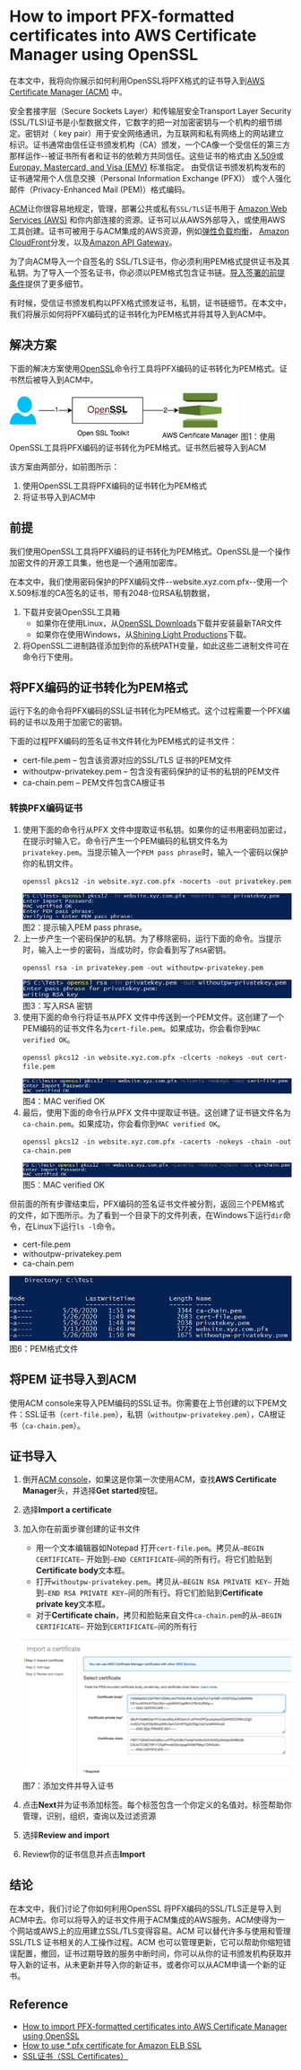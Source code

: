# How to import PFX-formatted certificates into AWS Certificate Manager using OpenSSL
在本文中，我将向你展示如何利用OpenSSL将PFX格式的证书导入到[AWS Certificate Manager (ACM)](http://aws.amazon.com/acm) 中。

安全套接字层（Secure Sockets Layer）和传输层安全Transport Layer Security (SSL/TLS)证书是小型数据文件，它数字的把一对加密密钥与一个机构的细节绑定。密钥对（ key pair）用于安全网络通讯，为互联网和私有网络上的网站建立标识。证书通常由信任证书颁发机构（CA）颁发，一个CA像一个受信任的第三方那样运作--被证书所有者和证书的依赖方共同信任。这些证书的格式由 [X.509](https://en.wikipedia.org/wiki/X.509)或 [Europay, Mastercard, and Visa (EMV)](https://en.wikipedia.org/wiki/EMV#EMV_certificates) 标准指定。 由受信证书颁发机构发布的证书通常用个人信息交换（Personal Information Exchange (PFX)） 或个人强化邮件（Privacy-Enhanced Mail (PEM)）格式编码。

[ACM](https://aws.amazon.com/certificate-manager/)让你很容易地规定，管理，部署公共或私有`SSL/TLS`证书用于 [Amazon Web Services (AWS)](http://aws.amazon.com/) 和你内部连接的资源。证书可以从AWS外部导入，或使用AWS工具创建。证书可被用于与ACM集成的AWS资源，例如[弹性负载均衡](http://aws.amazon.com/elasticloadbalancing)， [Amazon CloudFront](http://aws.amazon.com/cloudfront)分发，以及[Amazon API Gateway](https://aws.amazon.com/api-gateway)。

为了向ACM导入一个自签名的 SSL/TLS证书，你必须利用PEM格式提供证书及其私钥。为了导入一个签名证书，你必须以PEM格式包含证书链。[导入签署的前提条件](https://docs.aws.amazon.com/acm/latest/userguide/import-certificate-prerequisites.html)提供了更多细节。

有时候，受信证书颁发机构以PFX格式颁发证书，私钥，证书链细节。在本文中，我们将展示如何将PFX编码式的证书转化为PEM格式并将其导入到ACM中。
## 解决方案
下面的解决方案使用[OpenSSL](https://www.openssl.org/)命令行工具将PFX编码的证书转化为PEM格式。证书然后被导入到ACM中。

![](images/Import-PFX-AWS-Certificate-Manager-Figure1.png)
图1：使用OpenSSL工具将PFX编码的证书转化为PEM格式。证书然后被导入到ACM

该方案由两部分，如前图所示：
1. 使用OpenSSL工具将PFX编码的证书转化为PEM格式
2. 将证书导入到ACM中
## 前提
我们使用OpenSSL工具将PFX编码的证书转化为PEM格式。OpenSSL是一个操作加密文件的开源工具集，他也是一个通用加密库。

在本文中，我们使用密码保护的PFX编码文件--website.xyz.com.pfx--使用一个X.509标准的CA签名的证书，带有2048-位RSA私钥数据，
1. 下载并安装OpenSSL工具箱
   - 如果你在使用Linux，从[OpenSSL Downloads](https://www.openssl.org/source/)下载并安装最新TAR文件
   - 如果你在使用Windows，从[Shining Light Productions](http://slproweb.com/products/Win32OpenSSL.html)下载。
2. 将OpenSSL二进制路径添加到你的系统PATH变量，如此这些二进制文件可在命令行下使用。
## 将PFX编码的证书转化为PEM格式
运行下名的命令将PFX编码的SSL证书转化为PEM格式。这个过程需要一个PFX编码的证书以及用于加密它的密钥。

下面的过程PFX编码的签名证书文件转化为PEM格式的证书文件：
- cert-file.pem – 包含该资源对应的SSL/TLS 证书的PEM文件
- withoutpw-privatekey.pem – 包含没有密码保护的证书的私钥的PEM文件
- ca-chain.pem – PEM文件包含CA根证书
### 转换PFX编码证书
1. 使用下面的命令行从PFX 文件中提取证书私钥。如果你的证书用密码加密过，在提示时输入它。命令行产生一个PEM编码的私钥文件名为`privatekey.pem`。当提示输入一个`PEM pass phrase`时，输入一个密码以保护你的私钥文件。
   ```
   openssl pkcs12 -in website.xyz.com.pfx -nocerts -out privatekey.pem
   ```
   ![提示输入PEM pass phrase](images/Import-PFX-AWS-Certificate-Manager-Figure2.png)
   图2：提示输入PEM pass phrase。
2. 上一步产生一个密码保护的私钥。为了移除密码，运行下面的命令。当提示时，输入上一步的密码，当成功时，你会看到写了`RSA`密钥。
   ```
   openssl rsa -in privatekey.pem -out withoutpw-privatekey.pem
   ```
   ![写入RSA 密钥](images/Import-PFX-AWS-Certificate-Manager-Figure3.png)
   图3：写入RSA 密钥
3. 使用下面的命令行将证书从PFX 文件中传送到一个PEM文件。这创建了一个PEM编码的证书文件名为`cert-file.pem`。如果成功，你会看你到`MAC verified OK`。
   ```
   openssl pkcs12 -in website.xyz.com.pfx -clcerts -nokeys -out cert-file.pem
   ```
   ![MAC verified OK](images/Import-PFX-AWS-Certificate-Manager-Figure4.png)
   图4：MAC verified OK
4. 最后，使用下面的命令行从PFX 文件中提取证书链。这创建了证书链文件名为`ca-chain.pem`。如果成功，你会看你到`MAC verified OK`。
   ```
   openssl pkcs12 -in website.xyz.com.pfx -cacerts -nokeys -chain -out ca-chain.pem
   ```
   ![MAC verified OK](images/Import-PFX-AWS-Certificate-Manager-Figure5.png)
   图5：MAC verified OK

但前面的所有步骤结束后，PFX编码的签名证书文件被分割，返回三个PEM格式的文件，如下图所示。为了看到一个目录下的文件列表，在Windows下运行`dir`命令，在Linux下运行`ls -l`命令。
- cert-file.pem
- withoutpw-privatekey.pem
- ca-chain.pem

![PEM格式文件](images/Import-PFX-AWS-Certificate-Manager-Figure6.png)
图6：PEM格式文件
## 将PEM 证书导入到ACM
使用ACM console来导入PEM编码的SSL证书。你需要在上节创建的以下PEM文件：SSL证书（`cert-file.pem`），私钥（`withoutpw-privatekey.pem`），CA根证书（`ca-chain.pem`）。
## 证书导入
1. 倒开[ACM console](https://console.aws.amazon.com/acm/home)，如果这是你第一次使用ACM，查找**AWS Certificate Manager**头，并选择**Get started**按钮。
2. 选择**Import a certificate**
3. 加入你在前面步骤创建的证书文件
   + 用一个文本编辑器如Notepad 打开`cert-file.pem`。拷贝从`–BEGIN CERTIFICATE–` 开始到`–END CERTIFICATE–`间的所有行。将它们脸贴到**Certificate body**文本框。
   + 打开`withoutpw-privatekey.pem`。拷贝从`–BEGIN RSA PRIVATE KEY–` 开始到`–END RSA PRIVATE KEY–`间的所有行。将它们脸贴到**Certificate private key**文本框。
   + 对于**Certificate chain**，拷贝和脸贴来自文件`ca-chain.pem`的从`–BEGIN CERTIFICATE–` 开始到`CERTIFICATE–`间的所有行

   ![PEM格式文件](images/Import-PFX-AWS-Certificate-Manager-Figure7.png)
   图7：添加文件并导入证书
4. 点击**Next**并为证书添加标签。每个标签包含一个你定义的名值对。标签帮助你管理，识别，组织，查询以及过滤资源
5. 选择**Review and import**
6. Review你的证书信息并点击**Import**
## 结论
在本文中，我们讨论了你如何利用OpenSSL 将PFX编码的SSL/TLS正是导入到ACM中去。你可以将导入的证书文件用于ACM集成的AWS服务。ACM使得为一个网站或AWS上的应用建立SSL/TLS变得容易。ACM 可以替代许多与使用和管理SSL/TLS 证书相关的人工操作过程。ACM 也可以管理更新，它可以帮助你缩短错误配置，撤回，证书过期导致的服务中断时间，你可以从你的证书颁发机构获取并导入新的证书，从未更新并导入你的新证书，或者你可以从ACM申请一个新的证书。



## Reference
- [How to import PFX-formatted certificates into AWS Certificate Manager using OpenSSL](https://aws.amazon.com/blogs/security/how-to-import-pfx-formatted-certificates-into-aws-certificate-manager-using-openssl/)
- [How to use *.pfx certificate for Amazon ELB SSL](https://stackoverflow.com/questions/36156917/how-to-use-pfx-certificate-for-amazon-elb-ssl)
- [SSL证书（SSL Certificates）](https://www.aliyun.com/sswd/1110408-1.html)